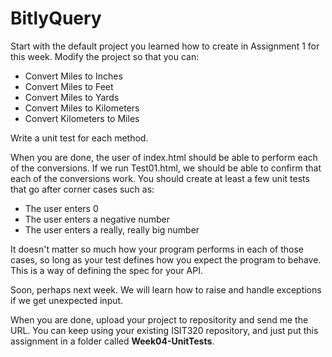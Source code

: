 # BitlyQuery

Start with the default project you learned how to create in 
Assignment 1 for this week. Modify the project so that you can:

- Convert Miles to Inches
- Convert Miles to Feet
- Convert Miles to Yards
- Convert Miles to Kilometers
- Convert Kilometers to Miles

Write a unit test for each method. 

When you are done, the user of index.html should be able to perform
each of the conversions. If we run Test01.html, we should be able
to confirm that each of the conversions work. You should create at
least a few unit tests that go after corner cases such as:

- The user enters 0
- The user enters a negative number
- The user enters a really, really big number

It doesn't matter so much how your program performs in each of those
cases, so long as your test defines how you expect the program to
behave. This is a way of defining the spec for your API.

Soon, perhaps next week. We will learn how to raise and handle 
exceptions if we get unexpected input.

When you are done, upload your project to repositority and send
me the URL. You can keep using your existing ISIT320 repository, and 
just put this assignment in a folder called **Week04-UnitTests**.
